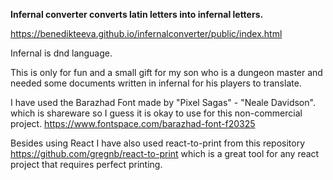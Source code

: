 
<b>Infernal converter converts latin letters into infernal letters.</b>

https://benedikteeva.github.io/infernalconverter/public/index.html

Infernal is dnd language.  

This is only for fun and a small gift for my son who is a dungeon master and needed some documents written in infernal for his players to translate. 

I have used the Barazhad Font made by "Pixel Sagas" - "Neale Davidson". which is shareware so I guess it is okay to use for this non-commercial project. 
https://www.fontspace.com/barazhad-font-f20325 

Besides using React I have also used react-to-print from this repository https://github.com/gregnb/react-to-print which is a great tool for any react project that requires perfect printing. 

